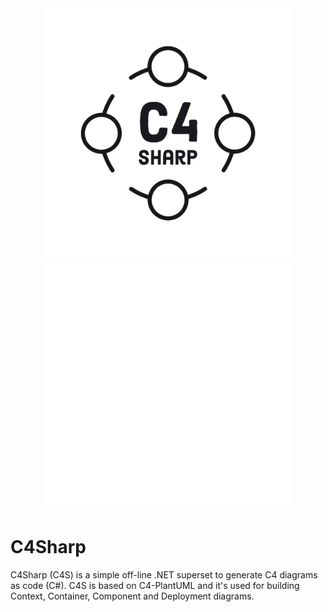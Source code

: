 
<div style="text-align: center">
<picture>
  <source
    src="https://raw.githubusercontent.com/8T4/c4sharp/main/docs/images/8t4-c4-brand-pb.png"
    media="(prefers-color-scheme: dark)">
  <img src="https://raw.githubusercontent.com/8T4/c4sharp/main/docs/images/8t4-c4-brand-ts.png" alt= "logo" height="400">
  <img src="https://raw.githubusercontent.com/8T4/c4sharp/main/docs/images/8t4-c4-brand-pb.png" alt= "logo" height="400">
</picture>
</div>

# C4Sharp



C4Sharp (C4S) is a simple off-line .NET superset to generate C4 diagrams as code (C#). 
C4S is based on C4-PlantUML and it's used for building Context, Container, Component and 
Deployment diagrams.